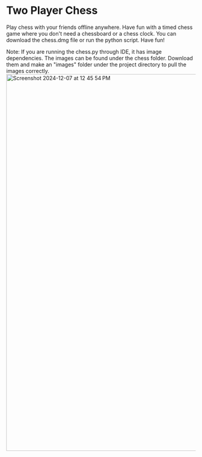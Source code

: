 # Two Player Chess
 Play chess with your friends offline anywhere. Have fun with a timed chess game where you don't need a chessboard or a chess clock. You can download the chess.dmg file or run the python script. Have fun!


 Note: If you are running the chess.py through IDE, it has image dependencies. The images can be found under the chess folder. Download them and make an "images" folder under the project directory to pull the images correctly.
 <img width="1000" alt="Screenshot 2024-12-07 at 12 45 54 PM" src="https://github.com/user-attachments/assets/b820c2d9-1bfa-46dc-9cca-bad18d569482">

